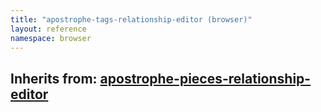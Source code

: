 ```yaml
---
title: "apostrophe-tags-relationship-editor (browser)"
layout: reference
namespace: browser
---
```

## Inherits from: [apostrophe-pieces-relationship-editor](../apostrophe-pieces/browser-apostrophe-pieces-relationship-editor.html)

